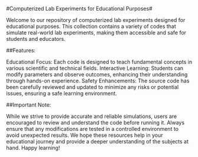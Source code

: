 #Computerized Lab Experiments for Educational Purposes#

Welcome to our repository of computerized lab experiments designed for educational purposes. This collection contains a variety of codes that simulate real-world lab experiments, making them accessible and safe for students and educators.

##Features:

Educational Focus: Each code is designed to teach fundamental concepts in various scientific and technical fields.
Interactive Learning: Students can modify parameters and observe outcomes, enhancing their understanding through hands-on experience.
Safety Enhancements: The source code has been carefully reviewed and updated to minimize any risks or potential issues, ensuring a safe learning environment.

##Important Note:

While we strive to provide accurate and reliable simulations, users are encouraged to review and understand the code before running it. Always ensure that any modifications are tested in a controlled environment to avoid unexpected results.
We hope these resources help in your educational journey and provide a deeper understanding of the subjects at hand. Happy learning!
